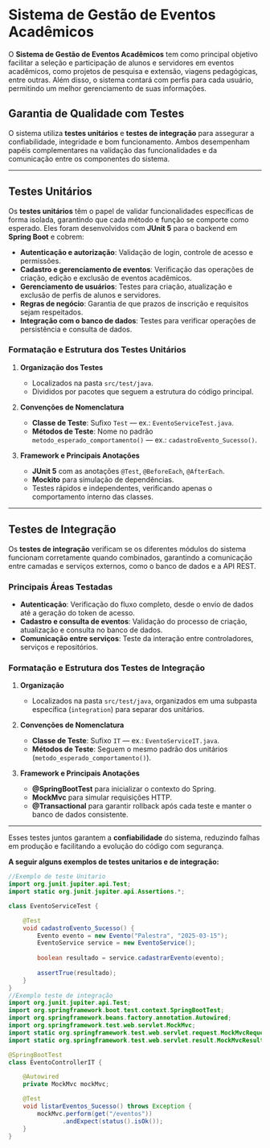 # **Sistema de Gestão de Eventos Acadêmicos**  

O **Sistema de Gestão de Eventos Acadêmicos** tem como principal objetivo facilitar a seleção e participação de alunos e servidores em eventos acadêmicos, como projetos de pesquisa e extensão, viagens pedagógicas, entre outras. Além disso, o sistema contará com perfis para cada usuário, permitindo um melhor gerenciamento de suas informações.  

## **Garantia de Qualidade com Testes**  

O sistema utiliza **testes unitários** e **testes de integração** para assegurar a confiabilidade, integridade e bom funcionamento. Ambos desempenham papéis complementares na validação das funcionalidades e da comunicação entre os componentes do sistema.

---

## **Testes Unitários**  

Os **testes unitários** têm o papel de validar funcionalidades específicas de forma isolada, garantindo que cada método e função se comporte como esperado. Eles foram desenvolvidos com **JUnit 5** para o backend em **Spring Boot** e cobrem:

- **Autenticação e autorização**: Validação de login, controle de acesso e permissões.  
- **Cadastro e gerenciamento de eventos**: Verificação das operações de criação, edição e exclusão de eventos acadêmicos.  
- **Gerenciamento de usuários**: Testes para criação, atualização e exclusão de perfis de alunos e servidores.  
- **Regras de negócio**: Garantia de que prazos de inscrição e requisitos sejam respeitados.  
- **Integração com o banco de dados**: Testes para verificar operações de persistência e consulta de dados.  

### **Formatação e Estrutura dos Testes Unitários**  

1. **Organização dos Testes**  
   - Localizados na pasta `src/test/java`.  
   - Divididos por pacotes que seguem a estrutura do código principal.  

2. **Convenções de Nomenclatura**  
   - **Classe de Teste**: Sufixo `Test` — ex.: `EventoServiceTest.java`.  
   - **Métodos de Teste**: Nome no padrão `metodo_esperado_comportamento()` — ex.: `cadastroEvento_Sucesso()`.  

3. **Framework e Principais Anotações**  
   - **JUnit 5** com as anotações `@Test`, `@BeforeEach`, `@AfterEach`.  
   - **Mockito** para simulação de dependências.  
   - Testes rápidos e independentes, verificando apenas o comportamento interno das classes.

---

## **Testes de Integração**  

Os **testes de integração** verificam se os diferentes módulos do sistema funcionam corretamente quando combinados, garantindo a comunicação entre camadas e serviços externos, como o banco de dados e a API REST.

### **Principais Áreas Testadas**  
- **Autenticação**: Verificação do fluxo completo, desde o envio de dados até a geração do token de acesso.  
- **Cadastro e consulta de eventos**: Validação do processo de criação, atualização e consulta no banco de dados.  
- **Comunicação entre serviços**: Teste da interação entre controladores, serviços e repositórios.  

### **Formatação e Estrutura dos Testes de Integração**  

1. **Organização**  
   - Localizados na pasta `src/test/java`, organizados em uma subpasta específica (`integration`) para separar dos unitários.  

2. **Convenções de Nomenclatura**  
   - **Classe de Teste**: Sufixo `IT` — ex.: `EventoServiceIT.java`.  
   - **Métodos de Teste**: Seguem o mesmo padrão dos unitários (`metodo_esperado_comportamento()`).  

3. **Framework e Principais Anotações**  
   - **@SpringBootTest** para inicializar o contexto do Spring.  
   - **MockMvc** para simular requisições HTTP.  
   - **@Transactional** para garantir rollback após cada teste e manter o banco de dados consistente.  

---

Esses testes juntos garantem a **confiabilidade** do sistema, reduzindo falhas em produção e facilitando a evolução do código com segurança.

**A seguir alguns exemplos de testes unitarios e de integração:**

```java
//Exemplo de teste Unitario
import org.junit.jupiter.api.Test;
import static org.junit.jupiter.api.Assertions.*;

class EventoServiceTest {

    @Test
    void cadastroEvento_Sucesso() {
        Evento evento = new Evento("Palestra", "2025-03-15");
        EventoService service = new EventoService();
        
        boolean resultado = service.cadastrarEvento(evento);
        
        assertTrue(resultado);
    }
}
//Exemplo teste de integração
import org.junit.jupiter.api.Test;
import org.springframework.boot.test.context.SpringBootTest;
import org.springframework.beans.factory.annotation.Autowired;
import org.springframework.test.web.servlet.MockMvc;
import static org.springframework.test.web.servlet.request.MockMvcRequestBuilders.get;
import static org.springframework.test.web.servlet.result.MockMvcResultMatchers.status;

@SpringBootTest
class EventoControllerIT {

    @Autowired
    private MockMvc mockMvc;

    @Test
    void listarEventos_Sucesso() throws Exception {
        mockMvc.perform(get("/eventos"))
               .andExpect(status().isOk());
    }
}

  
